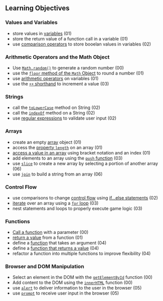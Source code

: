 ## Learning Objectives

### Values and Variables
- store values in [variables](https://developer.mozilla.org/en-US/docs/Web/JavaScript/Guide/Values,_variables,_and_literals#Declaring_variables) (01)
- store the return value of a function call in a variable (01)
- use [comparison operators](https://developer.mozilla.org/en-US/docs/Web/JavaScript/Reference/Operators/Comparison_Operators) to store booelan values in variables (02)

### Arithmetic Operators and the Math Object
- Use [`Math.random()`](https://developer.mozilla.org/en-US/docs/Web/JavaScript/Reference/Global_Objects/Math/random) to generate a random number (00)
- use the [`floor` method of the `Math` Object](https://developer.mozilla.org/en-US/docs/Web/JavaScript/Reference/Global_Objects/Math/floor) to round a number (01)
- use [arithmetic operators](https://developer.mozilla.org/en-US/docs/Web/JavaScript/Reference/Operators/Arithmetic_Operators) on variables (01)
- use the [`++` shorthand](https://developer.mozilla.org/en-US/docs/Web/JavaScript/Guide/Expressions_and_Operators#Arithmetic_operators) to increment a value (03)

### Strings
- call the [`toLowerCase`](https://developer.mozilla.org/en-US/docs/Web/JavaScript/Reference/Global_Objects/String/toLowerCase) method on String (02)
- call the [`indexOf`](https://developer.mozilla.org/en-US/docs/Web/JavaScript/Reference/Global_Objects/String/indexOf) method on a String (02)
- use [regular expressions](https://developer.mozilla.org/en-US/docs/Web/JavaScript/Guide/Regular_Expressions) to validate user input (02)

### Arrays
- create an empty [array](https://developer.mozilla.org/en-US/docs/Web/JavaScript/Reference/Global_Objects/Array#Example.3A_Creating_an_array) object (01)
- access the [property `length`](https://developer.mozilla.org/en-US/docs/Web/JavaScript/Reference/Global_Objects/Array/length) on an array (01)
- [access a value in an array](https://developer.mozilla.org/en-US/docs/Web/JavaScript/Reference/Global_Objects/Array#Accessing_array_elements) using bracket notation and an index (01)
- add elements to an array using the [`push` function](https://developer.mozilla.org/en-US/docs/Web/JavaScript/Reference/Global_Objects/Array/push) (03)
- use [`slice`](https://developer.mozilla.org/en-US/docs/Web/JavaScript/Reference/Global_Objects/Array/slice) to create a new array by selecting a portion of another array (06)
- use [`join`](https://developer.mozilla.org/en-US/docs/Web/JavaScript/Reference/Global_Objects/Array/join) to build a string from an array (06)

### Control Flow
- use comparisons to change [control flow](https://developer.mozilla.org/en-US/docs/Web/JavaScript/Guide/Statements) using [if...else statements](https://developer.mozilla.org/en-US/docs/Web/JavaScript/Reference/Statements/if...else) (02)
- [iterate](https://developer.mozilla.org/en-US/docs/Web/JavaScript/Guide/Statements#for_Statement) over an array using a [`for` loop](https://developer.mozilla.org/en-US/docs/Web/JavaScript/Reference/Statements/for) (03)
- nest statements and loops to properly execute game logic (03)

### Functions 
- [Call a function](https://developer.mozilla.org/en-US/docs/Web/JavaScript/Guide/Functions#Calling_functions) with a parameter (00)
- [return a value](https://developer.mozilla.org/en-US/docs/Web/JavaScript/Reference/Functions_and_function_scope#Example:_Returning_a_formatted_number) from a function (01)
- define a [function](https://developer.mozilla.org/en-US/docs/Web/JavaScript/Guide/Functions#Defining_functions) that takes an argument (04)
- define a [function that returns a value](https://developer.mozilla.org/en-US/docs/Web/JavaScript/Reference/Functions_and_function_scope#Example:_Returning_a_formatted_number) (04)
- refactor a function into multiple functions to improve flexibility (04)

### Browser and DOM Manipulation
- Select an element in the DOM with the [`getElementById`](https://developer.mozilla.org/en-US/docs/Web/API/document.getElementById) function (00)
- Add content to the DOM using the [`innerHTML`](https://developer.mozilla.org/en-US/docs/Web/API/Element.innerHTML) function (00)
- use [`alert`](https://developer.mozilla.org/en-US/docs/Web/API/Window.alert) to deliver information to the user in the browser (05)
- use [`prompt`](https://developer.mozilla.org/en-US/docs/Web/API/Window.prompt) to receive user input in the browser (05)